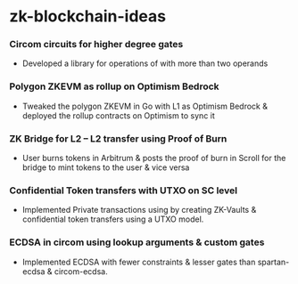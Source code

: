 # zk-blockchain-ideas

### Circom circuits for higher degree gates 
- Developed a library for operations of with more than two operands

### Polygon ZKEVM as rollup on Optimism Bedrock 
- Tweaked the polygon ZKEVM in Go with L1 as Optimism Bedrock & deployed the rollup contracts on Optimism to sync it  

### ZK Bridge for L2 – L2 transfer using Proof of Burn 
- User burns tokens in Arbitrum & posts the proof of burn in Scroll for the bridge to mint tokens to the user & vice versa

### Confidential Token transfers with UTXO on SC level 
- Implemented Private transactions using by creating ZK-Vaults & confidential token transfers using a UTXO model.

### ECDSA in circom using lookup arguments & custom gates 
- Implemented ECDSA with fewer constraints & lesser gates than spartan-ecdsa & circom-ecdsa.


